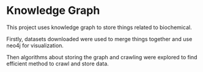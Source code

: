 # Knowledge Graph

This project uses knowledge graph to store things related to biochemical.

Firstly, datasets downloaded were used to merge things together and use neo4j for visualization.

Then algorithms about storing the graph and crawling were explored to find efficient method to crawl and store data.
